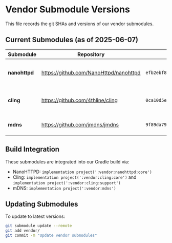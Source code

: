 # Vendor Submodule Versions

This file records the git SHAs and versions of our vendor submodules.

## Current Submodules (as of 2025-06-07)

| Submodule | Repository | SHA | Version/Tag |
|-----------|------------|-----|-------------|
| **nanohttpd** | https://github.com/NanoHttpd/nanohttpd | `efb2ebf85a2b06f7c508aba9eaad5377e3a01e81` | nanohttpd-project-2.3.1-76-gefb2ebf |
| **cling** | https://github.com/4thline/cling | `0ca10d5e73bdc8062eeffad57d67dd8ee260379c` | 2.0-alpha3-104-g0ca10d5 |
| **mdns** | https://github.com/jmdns/jmdns | `9f89da7934e9fb2de123022e8df74d191bb43c94` | jmdns-3.4.2-168-g9f89da7 |

## Build Integration

These submodules are integrated into our Gradle build via:
- NanoHTTPD: `implementation project(':vendor:nanohttpd:core')`
- Cling: `implementation project(':vendor:cling:core')` and `implementation project(':vendor:cling:support')`
- mDNS: `implementation project(':vendor:mdns')`

## Updating Submodules

To update to latest versions:
```bash
git submodule update --remote
git add vendor/
git commit -m "Update vendor submodules"
``` 